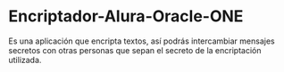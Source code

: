 # Encriptador-Alura-Oracle-ONE
Es una aplicación que encripta textos, así podrás intercambiar mensajes secretos con otras personas que sepan el secreto de la encriptación utilizada.
